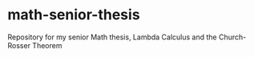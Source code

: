 # math-senior-thesis
Repository for my senior Math thesis, Lambda Calculus and the Church-Rosser Theorem
